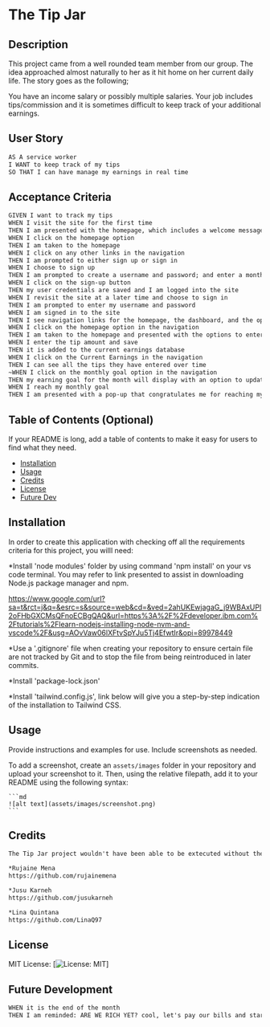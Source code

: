 # The Tip Jar

## Description
This project came from a well rounded team member from our group. The idea approached almost naturally to her as it hit home on her current daily life. The story goes as the following; 

You have an income salary or possibly multiple salaries. Your job includes tips/commission and it is sometimes difficult to keep track of your additional earnings.

## User Story
```md
AS A service worker
I WANT to keep track of my tips
SO THAT I can have manage my earnings in real time
```

## Acceptance Criteria
```md
GIVEN I want to track my tips
WHEN I visit the site for the first time
THEN I am presented with the homepage, which includes a welcome message for new users; navigation links for the homepage and the dashboard; and the option to log in or sign up
WHEN I click on the homepage option
THEN I am taken to the homepage
WHEN I click on any other links in the navigation
THEN I am prompted to either sign up or sign in
WHEN I choose to sign up
THEN I am prompted to create a username and password; and enter a monthly earning goal
WHEN I click on the sign-up button
THEN my user credentials are saved and I am logged into the site
WHEN I revisit the site at a later time and choose to sign in
THEN I am prompted to enter my username and password
WHEN I am signed in to the site
THEN I see navigation links for the homepage, the dashboard, and the option to log out
WHEN I click on the homepage option in the navigation
THEN I am taken to the homepage and presented with the options to enter my tip amount
WHEN I enter the tip amount and save
THEN it is added to the current earnings database
WHEN I click on the Current Earnings in the navigation
THEN I can see all the tips they have entered over time
~WHEN I click on the monthly goal option in the navigation
THEN my earning goal for the month will display with an option to update their monthly total
WHEN I reach my monthly goal
THEN I am presented with a pop-up that congratulates me for reaching my goal~


```
## Table of Contents (Optional)

If your README is long, add a table of contents to make it easy for users to find what they need.

- [Installation](#installation)
- [Usage](#usage)
- [Credits](#credits)
- [License](#license)
- [Future Dev](#future-development)

## Installation

In order to create this application with checking off all the requirements criteria for this project, you willl need:

*Install 'node modules' folder by using command 'npm install' on your vs code terminal. You may refer to link presented to assist in downloading Node.js package manager and npm.

https://www.google.com/url?sa=t&rct=j&q=&esrc=s&source=web&cd=&ved=2ahUKEwjagaG_j9WBAxUPl2oFHbGXCMsQFnoECBgQAQ&url=https%3A%2F%2Fdeveloper.ibm.com%2Ftutorials%2Flearn-nodejs-installing-node-nvm-and-vscode%2F&usg=AOvVaw06lXFtvSpYJu5Tj4EfwtIr&opi=89978449

*Use a '.gitignore' file when creating your repository to ensure certain file are not tracked by Git and to stop the file from being reintroduced in later commits. 

*Install 'package-lock.json'

*Install 'tailwind.config.js', link below will give you a step-by-step indication of the installation to Tailwind CSS.

## Usage

Provide instructions and examples for use. Include screenshots as needed.

To add a screenshot, create an `assets/images` folder in your repository and upload your screenshot to it. Then, using the relative filepath, add it to your README using the following syntax:

    ```md
    ![alt text](assets/images/screenshot.png)
    ```

## Credits

```md
The Tip Jar project wouldn't have been able to be extecuted without the incredible collaborators. Introducing The Tip Jar team:

*Rujaine Mena
https://github.com/rujainemena

*Jusu Karneh
https://github.com/jusukarneh

*Lina Quintana
https://github.com/LinaQ97
```

## License

MIT License: [![License: MIT](https://img.shields.io/badge/License-MIT-yellow.svg)]


## Future Development
```md
WHEN it is the end of the month
THEN I am reminded: ARE WE RICH YET? cool, let's pay our bills and start again. 
```
